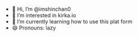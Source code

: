 - 👋 Hi, I’m @imshinchan0
- 👀 I’m interested in kirka.io
- 🌱 I’m currently learning how to use this plat form
- 😄 Pronouns: lazy

<!---
imshinchan0/imshinchan0 is a ✨ special ✨ repository because its `README.md` (this file) appears on your GitHub profile.
You can click the Preview link to take a look at your changes.
--->
